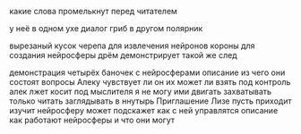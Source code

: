 какие слова промелькнут перед читателем

у неё в одном ухе диалог гриб в другом полярник

вырезаный кусок черепа для извлечения нейронов короны для создания нейросферы дрём демонстрирует такой же след

демонстрация четырёх баночек с нейросферами
	описание из чего они состоят
	вопросы Алеку чувствует ли он их может ли взять под контроль
		алек лжет косит под мыслителя я не могу ими двигать захватывать только читать заглядывать в ннутырь
	Приглашение Лизе пусть приходит изучит нейросферу может подскажет как с ней управлятся
	описание как работают нейросферы и что они могут
	